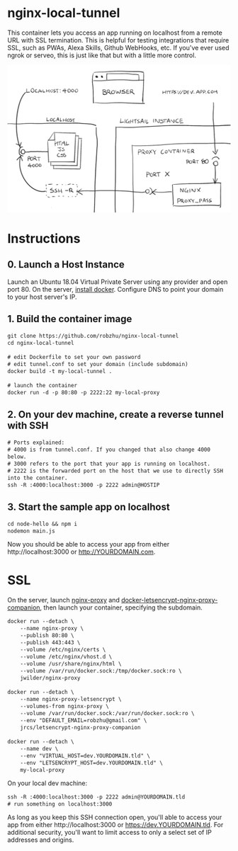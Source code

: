 # nginx-local-tunnel

This container lets you access an app running on localhost from a remote URL with SSL termination. This is helpful for testing integrations that require SSL, such as PWAs, Alexa Skills, Github WebHooks, etc. If you've ever used ngrok or serveo, this is just like that but with a little more control.

![diagram](/diagram.png?raw=true "Diagram")

# Instructions

## 0. Launch a Host Instance

Launch an Ubuntu 18.04 Virtual Private Server using any provider and open port 80. On the server, [install docker](https://docs.docker.com/install/). Configure DNS to point your domain to your host server's IP.

## 1. Build the container image

```
git clone https://github.com/robzhu/nginx-local-tunnel
cd nginx-local-tunnel

# edit Dockerfile to set your own password
# edit tunnel.conf to set your domain (include subdomain)
docker build -t my-local-tunnel .

# launch the container
docker run -d -p 80:80 -p 2222:22 my-local-proxy
```

## 2. On your dev machine, create a reverse tunnel with SSH

```
# Ports explained:
# 4000 is from tunnel.conf. If you changed that also change 4000 below.
# 3000 refers to the port that your app is running on localhost.
# 2222 is the forwarded port on the host that we use to directly SSH into the container.
ssh -R :4000:localhost:3000 -p 2222 admin@HOSTIP
```

## 3. Start the sample app on localhost

```
cd node-hello && npm i
nodemon main.js
```

Now you should be able to access your app from either http://localhost:3000 or http://YOURDOMAIN.com.

# SSL

On the server, launch [nginx-proxy](https://github.com/jwilder/nginx-proxy) and [docker-letsencrypt-nginx-proxy-companion](https://github.com/JrCs/docker-letsencrypt-nginx-proxy-companion), then launch your container, specifying the subdomain.

```
docker run --detach \
    --name nginx-proxy \
    --publish 80:80 \
    --publish 443:443 \
    --volume /etc/nginx/certs \
    --volume /etc/nginx/vhost.d \
    --volume /usr/share/nginx/html \
    --volume /var/run/docker.sock:/tmp/docker.sock:ro \
    jwilder/nginx-proxy

docker run --detach \
    --name nginx-proxy-letsencrypt \
    --volumes-from nginx-proxy \
    --volume /var/run/docker.sock:/var/run/docker.sock:ro \
    --env "DEFAULT_EMAIL=robzhu@gmail.com" \
    jrcs/letsencrypt-nginx-proxy-companion

docker run --detach \
    --name dev \
    --env "VIRTUAL_HOST=dev.YOURDOMAIN.tld" \
    --env "LETSENCRYPT_HOST=dev.YOURDOMAIN.tld" \
    my-local-proxy

```

On your local dev machine:

```
ssh -R :4000:localhost:3000 -p 2222 admin@YOURDOMAIN.tld
# run something on localhost:3000
```

As long as you keep this SSH connection open, you'll able to access your app from either http://localhost:3000 or https://dev.YOURDOMAIN.tld. For additional security, you'll want to limit access to only a select set of IP addresses and origins.

